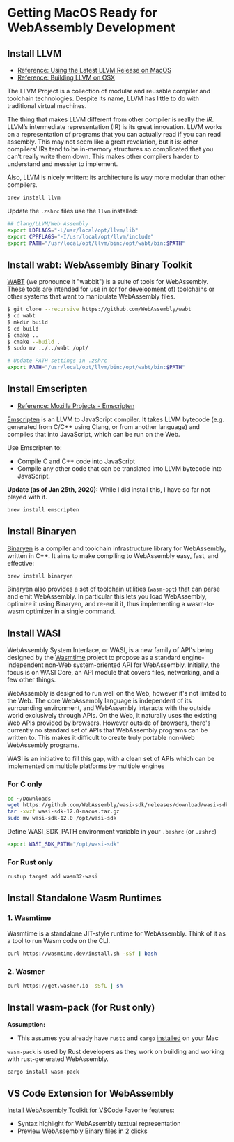 # Getting MacOS Ready for WebAssembly Development

## Install LLVM

- [Reference: Using the Latest LLVM Release on MacOS](https://afnan.io/posts/2018-10-01-using-the-latest-llvm-release-on-macos/)
- [Reference: Building LLVM on OSX](http://bholt.org/posts/building-llvm.html)

The LLVM Project is a collection of modular and reusable compiler and toolchain technologies. Despite its name, LLVM has little to do with traditional virtual machines.

The thing that makes LLVM different from other compiler is really the _IR_. LLVM’s intermediate representation (IR) is its great innovation. LLVM works on a representation of programs that you can actually read if you can read assembly. This may not seem like a great revelation, but it is: other compilers’ IRs tend to be in-memory structures so complicated that you can’t really write them down. This makes other compilers harder to understand and messier to implement.

Also, LLVM is nicely written: its architecture is way more modular than other compilers.

```bash
brew install llvm
```

Update the `.zshrc` files use the `llvm` installed:

```bash
## Clang/LLVM/Web Assembly
export LDFLAGS="-L/usr/local/opt/llvm/lib"
export CPPFLAGS="-I/usr/local/opt/llvm/include"
export PATH="/usr/local/opt/llvm/bin:/opt/wabt/bin:$PATH"
```

## Install wabt: WebAssembly Binary Toolkit

[WABT](https://github.com/WebAssembly/wabt) (we pronounce it "wabbit") is a suite of tools for WebAssembly. These tools are intended for use in (or for development of) toolchains or other systems that want to manipulate WebAssembly files.

```bash
$ git clone --recursive https://github.com/WebAssembly/wabt
$ cd wabt
$ mkdir build
$ cd build
$ cmake ..
$ cmake --build .
$ sudo mv ../../wabt /opt/
```

```bash
# Update PATH settings in .zshrc
export PATH="/usr/local/opt/llvm/bin:/opt/wabt/bin:$PATH"
```

## Install Emscripten

- [Reference: Mozilla Projects - Emscripten](https://developer.mozilla.org/en-US/docs/Mozilla/Projects/Emscripten)

[Emscripten](https://emscripten.org/index.html) is an LLVM to JavaScript compiler. It takes LLVM bytecode (e.g. generated from C/C++ using Clang, or from another language) and compiles that into JavaScript, which can be run on the Web.

Use Emscripten to:

- Compile C and C++ code into JavaScript
- Compile any other code that can be translated into LLVM bytecode into JavaScript.

**Update (as of Jan 25th, 2020):** While I did install this, I have so far not played with it.

```bash
brew install emscripten
```

## Install Binaryen

[Binaryen](https://github.com/WebAssembly/binaryen) is a compiler and toolchain infrastructure library for WebAssembly, written in C++. It aims to make compiling to WebAssembly easy, fast, and effective:

```bash
brew install binaryen
```

Binaryen also provides a set of toolchain utilities (`wasm-opt`) that can parse and emit WebAssembly. In particular this lets you load WebAssembly, optimize it using Binaryen, and re-emit it, thus implementing a wasm-to-wasm optimizer in a single command.

## Install WASI

WebAssembly System Interface, or WASI, is a new family of API's being designed by the [Wasmtime](https://github.com/bytecodealliance/wasmtime) project to propose as a standard engine-independent non-Web system-oriented API for WebAssembly. Initially, the focus is on WASI Core, an API module that covers files, networking, and a few other things.

WebAssembly is designed to run well on the Web, however it's not limited to the Web. The core WebAssembly language is independent of its surrounding environment, and WebAssembly interacts with the outside world exclusively through APIs. On the Web, it naturally uses the existing Web APIs provided by browsers. However outside of browsers, there's currently no standard set of APIs that WebAssembly programs can be written to. This makes it difficult to create truly portable non-Web WebAssembly programs.

WASI is an initiative to fill this gap, with a clean set of APIs which can be implemented on multiple platforms by multiple engines

### For C only

```bash
cd ~/Downloads
wget https://github.com/WebAssembly/wasi-sdk/releases/download/wasi-sdk-12/wasi-sdk-12.0-macos.tar.gz
tar -xvzf wasi-sdk-12.0-macos.tar.gz
sudo mv wasi-sdk-12.0 /opt/wasi-sdk
```

Define WASI_SDK_PATH environment variable in your `.bashrc` (or `.zshrc`)

```bash
export WASI_SDK_PATH="/opt/wasi-sdk"
```

### For Rust only

```bash
rustup target add wasm32-wasi
```

## Install Standalone Wasm Runtimes

### 1. Wasmtime

Wasmtime is a standalone JIT-style runtime for WebAssembly. Think of it as a tool to run Wasm code on the CLI.

```bash
curl https://wasmtime.dev/install.sh -sSf | bash
```

### 2. Wasmer

```bash
curl https://get.wasmer.io -sSfL | sh
```

## Install wasm-pack (for Rust only)

**Assumption:**

- This assumes you already have `rustc` and `cargo` [installed](https://rustup.rs/) on your Mac

`wasm-pack` is used by Rust developers as they work on building and working with rust-generated WebAssembly.

```bash
cargo install wasm-pack
```

## VS Code Extension for WebAssembly

[Install WebAssembly Toolkit for VSCode](https://marketplace.visualstudio.com/items?itemName=dtsvet.vscode-wasm) Favorite features:

- Syntax highlight for WebAssembly textual representation
- Preview WebAssembly Binary files in 2 clicks
